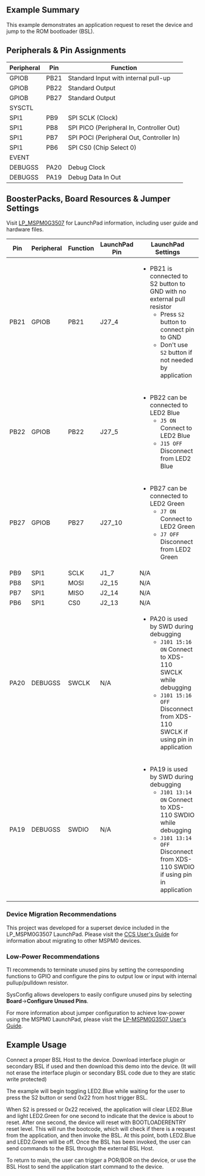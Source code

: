 ## Example Summary

This example demonstrates an application request to reset the device and jump to
the ROM bootloader (BSL).

## Peripherals & Pin Assignments

| Peripheral | Pin | Function |
| --- | --- | --- |
| GPIOB | PB21 | Standard Input with internal pull-up |
| GPIOB | PB22 | Standard Output |
| GPIOB | PB27 | Standard Output |
| SYSCTL |  |  |
| SPI1 | PB9 | SPI SCLK (Clock) |
| SPI1 | PB8 | SPI PICO (Peripheral In, Controller Out) |
| SPI1 | PB7 | SPI POCI (Peripheral Out, Controller In) |
| SPI1 | PB6 | SPI CS0 (Chip Select 0) |
| EVENT |  |  |
| DEBUGSS | PA20 | Debug Clock |
| DEBUGSS | PA19 | Debug Data In Out |

## BoosterPacks, Board Resources & Jumper Settings

Visit [LP_MSPM0G3507](https://www.ti.com/tool/LP-MSPM0G3507) for LaunchPad information, including user guide and hardware files.

| Pin | Peripheral | Function | LaunchPad Pin | LaunchPad Settings |
| --- | --- | --- | --- | --- |
| PB21 | GPIOB | PB21 | J27_4 | <ul><li>PB21 is connected to S2 button to GND with no external pull resistor<br><ul><li>Press `S2` button to connect pin to GND<br><li>Don't use `S2` button if not needed by application</ul></ul> |
| PB22 | GPIOB | PB22 | J27_5 | <ul><li>PB22 can be connected to LED2 Blue<br><ul><li>`J5 ON` Connect to LED2 Blue<br><li>`J15 OFF` Disconnect from LED2 Blue</ul></ul> |
| PB27 | GPIOB | PB27 | J27_10 | <ul><li>PB27 can be connected to LED2 Green<br><ul><li>`J7 ON` Connect to LED2 Green<br><li>`J7 OFF` Disconnect from LED2 Green</ul></ul> |
| PB9 | SPI1 | SCLK | J1_7 | N/A |
| PB8 | SPI1 | MOSI | J2_15 | N/A |
| PB7 | SPI1 | MISO | J2_14 | N/A |
| PB6 | SPI1 | CS0 | J2_13 | N/A |
| PA20 | DEBUGSS | SWCLK | N/A | <ul><li>PA20 is used by SWD during debugging<br><ul><li>`J101 15:16 ON` Connect to XDS-110 SWCLK while debugging<br><li>`J101 15:16 OFF` Disconnect from XDS-110 SWCLK if using pin in application</ul></ul> |
| PA19 | DEBUGSS | SWDIO | N/A | <ul><li>PA19 is used by SWD during debugging<br><ul><li>`J101 13:14 ON` Connect to XDS-110 SWDIO while debugging<br><li>`J101 13:14 OFF` Disconnect from XDS-110 SWDIO if using pin in application</ul></ul> |

### Device Migration Recommendations
This project was developed for a superset device included in the LP_MSPM0G3507 LaunchPad. Please
visit the [CCS User's Guide](https://software-dl.ti.com/msp430/esd/MSPM0-SDK/latest/docs/english/tools/ccs_ide_guide/doc_guide/doc_guide-srcs/ccs_ide_guide.html#manual-migration)
for information about migrating to other MSPM0 devices.

### Low-Power Recommendations
TI recommends to terminate unused pins by setting the corresponding functions to
GPIO and configure the pins to output low or input with internal
pullup/pulldown resistor.

SysConfig allows developers to easily configure unused pins by selecting **Board**→**Configure Unused Pins**.

For more information about jumper configuration to achieve low-power using the
MSPM0 LaunchPad, please visit the [LP-MSPM0G3507 User's Guide](https://www.ti.com/lit/slau873).

## Example Usage

Connect a proper BSL Host to the device. Download interface plugin or secondary BSL if used and then download this demo into the device.
(It will not erase the interface plugin or secondary BSL code due to they are static write protected)

The example will begin toggling LED2.Blue while waiting for the user to press
the S2 button or send 0x22 from host trigger BSL.

When S2 is pressed or 0x22 received, the application will clear LED2.Blue and light LED2.Green
for one second to indicate that the device is about to reset. After one second,
the device will reset with BOOTLOADERENTRY reset level. This will run the
bootcode, which will check if there is a request from the application, and then
invoke the BSL. At this point, both LED2.Blue and LED2.Green will be off.
Once the BSL has been invoked, the user can send commands to the BSL through the
external BSL Host.

To return to main, the user can trigger a POR/BOR on the device, or use
the BSL Host to send the application start command to the device.
